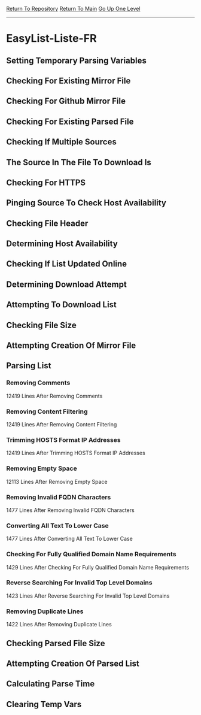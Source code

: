 [Return To Repository](https://github.com/deathbybandaid/piholeparser/)
[Return To Main](https://github.com/deathbybandaid/piholeparser/blob/master/RecentRunLogs/Mainlog.md)
[Go Up One Level](https://github.com/deathbybandaid/piholeparser/blob/master/RecentRunLogs/TopLevelScripts/30-Processing-Blacklists.md)
____________________________________
# EasyList-Liste-FR
## Setting Temporary Parsing Variables
## Checking For Existing Mirror File
## Checking For Github Mirror File
## Checking For Existing Parsed File
## Checking If Multiple Sources
## The Source In The File To Download Is
## Checking For HTTPS
## Pinging Source To Check Host Availability
## Checking File Header
## Determining Host Availability
## Checking If List Updated Online
## Determining Download Attempt
## Attempting To Download List
## Checking File Size
## Attempting Creation Of Mirror File
## Parsing List
### Removing Comments
12419 Lines After Removing Comments
### Removing Content Filtering
12419 Lines After Removing Content Filtering
### Trimming HOSTS Format IP Addresses
12419 Lines After Trimming HOSTS Format IP Addresses
### Removing Empty Space
12113 Lines After Removing Empty Space
### Removing Invalid FQDN Characters
1477 Lines After Removing Invalid FQDN Characters
### Converting All Text To Lower Case
1477 Lines After Converting All Text To Lower Case
### Checking For Fully Qualified Domain Name Requirements
1429 Lines After Checking For Fully Qualified Domain Name Requirements
### Reverse Searching For Invalid Top Level Domains
1423 Lines After Reverse Searching For Invalid Top Level Domains
### Removing Duplicate Lines
1422 Lines After Removing Duplicate Lines
## Checking Parsed File Size
## Attempting Creation Of Parsed List
## Calculating Parse Time
## Clearing Temp Vars
